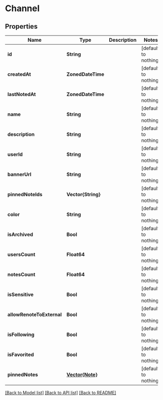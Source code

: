 # Channel


## Properties
Name | Type | Description | Notes
------------ | ------------- | ------------- | -------------
**id** | **String** |  | [default to nothing]
**createdAt** | **ZonedDateTime** |  | [default to nothing]
**lastNotedAt** | **ZonedDateTime** |  | [default to nothing]
**name** | **String** |  | [default to nothing]
**description** | **String** |  | [default to nothing]
**userId** | **String** |  | [default to nothing]
**bannerUrl** | **String** |  | [default to nothing]
**pinnedNoteIds** | **Vector{String}** |  | [default to nothing]
**color** | **String** |  | [default to nothing]
**isArchived** | **Bool** |  | [default to nothing]
**usersCount** | **Float64** |  | [default to nothing]
**notesCount** | **Float64** |  | [default to nothing]
**isSensitive** | **Bool** |  | [default to nothing]
**allowRenoteToExternal** | **Bool** |  | [default to nothing]
**isFollowing** | **Bool** |  | [default to nothing]
**isFavorited** | **Bool** |  | [default to nothing]
**pinnedNotes** | [**Vector{Note}**](Note.md) |  | [default to nothing]


[[Back to Model list]](../README.md#models) [[Back to API list]](../README.md#api-endpoints) [[Back to README]](../README.md)


